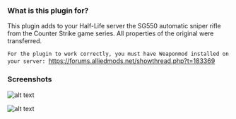 ### What is this plugin for? 

This plugin adds to your Half-Life server the SG550 automatic sniper rifle from the Counter Strike game series. All properties of the original were  transferred.


```For the plugin to work correctly, you must have Weaponmod installed on your server: ```https://forums.alliedmods.net/showthread.php?t=183369



### Screenshots

![alt text](https://github.com/mrglaster/MyLittleAMXPlugins/blob/main/Half-Life/Weaponmod/SG550/screenshots/sg1.jpg)

![alt text](https://github.com/mrglaster/MyLittleAMXPlugins/blob/main/Half-Life/Weaponmod/SG550/screenshots/sg2.jpg)
